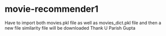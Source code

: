 ﻿# movie-recommender1
 Have to import both movies.pkl file as well as movies_dict.pkl file 
 and then a new file similarity file will be downloaded 
 Thank U 
 Parish Gupta 
